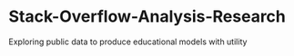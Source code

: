 # Stack-Overflow-Analysis-Research
Exploring public data to produce educational models with utility
